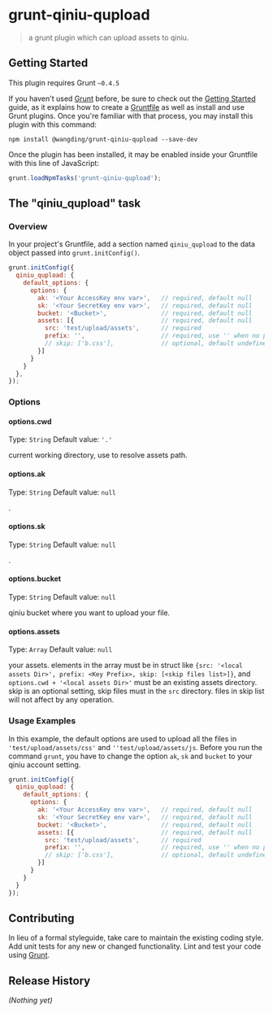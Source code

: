 # grunt-qiniu-qupload

> a grunt plugin which can upload assets to qiniu.

## Getting Started

This plugin requires Grunt `~0.4.5`

If you haven't used [Grunt](http://gruntjs.com/) before, be sure to check out the [Getting Started](http://gruntjs.com/getting-started) guide, as it explains how to create a [Gruntfile](http://gruntjs.com/sample-gruntfile) as well as install and use Grunt plugins. Once you're familiar with that process, you may install this plugin with this command:

```shell
npm install @wangding/grunt-qiniu-qupload --save-dev
```

Once the plugin has been installed, it may be enabled inside your Gruntfile with this line of JavaScript:

```js
grunt.loadNpmTasks('grunt-qiniu-qupload');
```

## The "qiniu_qupload" task

### Overview

In your project's Gruntfile, add a section named `qiniu_qupload` to the data object passed into `grunt.initConfig()`.

```js
grunt.initConfig({
  qiniu_qupload: {
    default_options: {
      options: {
        ak: '<Your AccessKey env var>',   // required, default null
        sk: '<Your SecretKey env var>',   // required, default null
        bucket: '<Bucket>',               // required, default null
        assets: [{                        // required, default null
          src: 'test/upload/assets',      // required
          prefix: '',                     // required, use '' when no prefix
          // skip: ['b.css'],             // optional, default undefined
        }]
      }
    }
  },
});
```

### Options

#### options.cwd

Type: `String`
Default value: `'.'`

current working directory, use to resolve assets path.

#### options.ak

Type: `String`
Default value: `null`

<Your AccessKey env variable>.

#### options.sk

Type: `String`
Default value: `null`

<Your AccessKey env variable>.

#### options.bucket

Type: `String`
Default value: `null`

qiniu bucket where you want to upload your file.

#### options.assets

Type: `Array`
Default value: `null`

your assets. elements in the array must be in struct like `{src: '<local assets Dir>', prefix: <Key Prefix>, skip: [<skip files list>]}`, and `options.cwd + '<local assets Dir>'` must be an existing assets directory. skip is an optional setting, skip files must in the `src` directory. files in skip list will not affect by any operation.

### Usage Examples

In this example, the default options are used to upload all the files in `'test/upload/assets/css'` and `''test/upload/assets/js`. Before you run the command `grunt`, you have to change the option `ak`, `sk` and `bucket` to your qiniu account setting.

```js
grunt.initConfig({
  qiniu_qupload: {
    default_options: {
      options: {
        ak: '<Your AccessKey env var>',   // required, default null
        sk: '<Your SecretKey env var>',   // required, default null
        bucket: '<Bucket>',               // required, default null
        assets: [{                        // required, default null
          src: 'test/upload/assets',      // required
          prefix: '',                     // required, use '' when no prefix
          // skip: ['b.css'],             // optional, default undefined
        }]
      }
    }
  }
});
```

## Contributing

In lieu of a formal styleguide, take care to maintain the existing coding style. Add unit tests for any new or changed functionality. Lint and test your code using [Grunt](http://gruntjs.com/).

## Release History

_(Nothing yet)_
